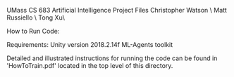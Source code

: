 UMass CS 683 Artificial Intelligence
Project Files
Christopher Watson \\
Matt Russiello \\
Tong Xu\\


How to Run Code:

Requirements:
	Unity version 2018.2.14f
	ML-Agents toolkit 

Detailed and illustrated instructions for running the code 
can be found in 'HowToTrain.pdf' located in the top level 
of this directory.
